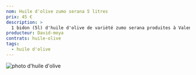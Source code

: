 ```yaml
---
nom: Huile d'olive zumo serana 5 litres
prix: 45 €
description: >
  1 bidon (5l) d'huile d'olive de variété zumo serana produites à Valence (Espagne)
producteur: David-moya
contrats: huile-olive
tags: 
  - huile d'olive
---
```


![photo d'huile d'olive](huile-olive.jpg)